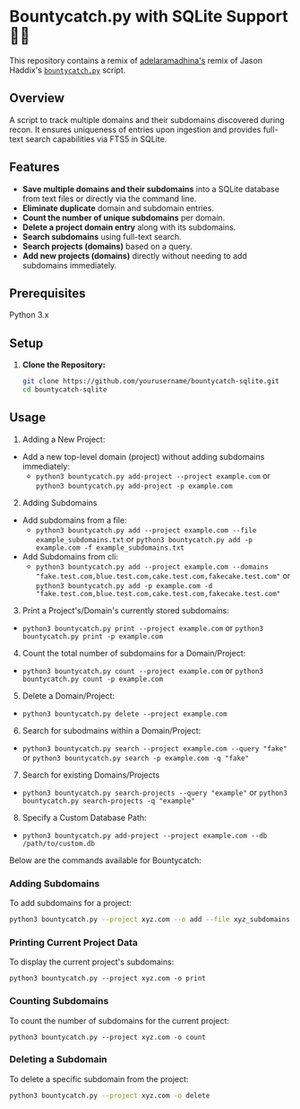 # Bountycatch.py with SQLite Support 🧑‍💻

This repository contains a remix of [adelaramadhina's](https://github.com/adelaramadhina/bountycatchremix) remix of Jason Haddix's  [`bountycatch.py`](https://gist.github.com/jhaddix/91035a01168902e8130a8e1bb383ae1e) script.
## Overview

A script to track multiple domains and their subdomains discovered during recon. It ensures uniqueness of entries upon ingestion and provides full-text search capabilities via FTS5 in SQLite.

## Features

- **Save multiple domains and their subdomains** into a SQLite database from text files or directly via the command line.
- **Eliminate duplicate** domain and subdomain entries.
- **Count the number of unique subdomains** per domain.
- **Delete a project domain entry** along with its subdomains.
- **Search subdomains** using full-text search.
- **Search projects (domains)** based on a query.
- **Add new projects (domains)** directly without needing to add subdomains immediately.


## Prerequisites
Python 3.x

## Setup

1. **Clone the Repository:**

   ```bash
   git clone https://github.com/yourusername/bountycatch-sqlite.git
   cd bountycatch-sqlite

## Usage
1. Adding a New Project:
  * Add a new top-level domain (project) without adding subdomains immediately:
    * `python3 bountycatch.py add-project --project example.com` or `python3 bountycatch.py add-project -p example.com`
2. Adding Subdomains
  * Add subdomains from a file:
    * `python3 bountycatch.py add --project example.com --file example_subdomains.txt` or `python3 bountycatch.py add -p example.com -f example_subdomains.txt`
  * Add Subdomains from cli:
    * `python3 bountycatch.py add --project example.com --domains "fake.test.com,blue.test.com,cake.test.com,fakecake.test.com"` or `python3 bountycatch.py add -p example.com -d "fake.test.com,blue.test.com,cake.test.com,fakecake.test.com"`
3. Print a Project's/Domain's currently stored subdomains:
  * `python3 bountycatch.py print --project example.com` or `python3 bountycatch.py print -p example.com`
4. Count the total number of subdomains for a Domain/Project:
  * `python3 bountycatch.py count --project example.com` or `python3 bountycatch.py count -p example.com`
5. Delete a Domain/Project:
  * `python3 bountycatch.py delete --project example.com`
6. Search for subodmains within a Domain/Project:
  * `python3 bountycatch.py search --project example.com --query "fake"` or `python3 bountycatch.py search -p example.com -q "fake"`
7. Search for existing Domains/Projects
  * `python3 bountycatch.py search-projects --query "example"` or `python3 bountycatch.py search-projects -q "example"`
8. Specify a Custom Database Path:
  * `python3 bountycatch.py add-project --project example.com --db /path/to/custom.db`

Below are the commands available for Bountycatch:

### Adding Subdomains
To add subdomains for a project:

```bash
python3 bountycatch.py --project xyz.com --o add --file xyz_subdomains.txt
```
### Printing Current Project Data
To display the current project's subdomains:

```
python3 bountycatch.py --project xyz.com -o print
```

### Counting Subdomains
To count the number of subdomains for the current project:

```
python3 bountycatch.py --project xyz.com -o count
```

### Deleting a Subdomain
To delete a specific subdomain from the project:

```bash
python3 bountycatch.py --project xyz.com -o delete 
```



